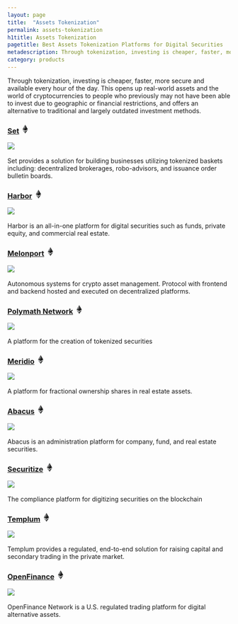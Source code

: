 ```yaml
---
layout: page
title:  "Assets Tokenization"
permalink: assets-tokenization
h1title: Assets Tokenization
pagetitle: Best Assets Tokenization Platforms for Digital Securities
metadescription: Through tokenization, investing is cheaper, faster, more secure and available every hour of the day.
category: products
---
```

Through tokenization, investing is cheaper, faster, more secure and available every hour of the day. This opens up real-world assets and the world of cryptocurrencies to people who previously may not have been able to invest due to geographic or financial restrictions, and offers an alternative to traditional and largely outdated investment methods.

### [Set](https://www.setprotocol.com/) ![](/images/ether.png)

![](//image.thum.io/get/width/500/crop/600/https://www.setprotocol.com/)

Set provides a solution for building businesses utilizing tokenized baskets including: decentralized brokerages, robo-advisors, and issuance order bulletin boards.

### [Harbor](https://harbor.com/) ![](/images/ether.png)

![](//image.thum.io/get/width/500/crop/600/https://harbor.com/)

Harbor is an all-in-one platform for digital securities such as funds, private equity, and commercial real estate.

### [Melonport](https://melonport.com/) ![](/images/ether.png)

![](//image.thum.io/get/width/500/crop/600/https://melonport.com/)

Autonomous systems for crypto asset management. Protocol with frontend and backend hosted and executed on decentralized platforms.

### [Polymath Network](https://polymath.network/) ![](/images/ether.png)

![](//image.thum.io/get/width/500/crop/600/https://polymath.network/)

A platform for the creation of tokenized securities

### [Meridio](https://www.meridio.co/) ![](/images/ether.png)

![](//image.thum.io/get/width/500/crop/600/https://www.meridio.co/)

A platform for fractional ownership shares in real estate assets.

### [Abacus](https://abacusfi.com/) ![](/images/ether.png)

![](//image.thum.io/get/width/500/crop/600/https://abacusfi.com/)

Abacus is an administration platform for company, fund, and real estate securities.

### [Securitize](https://www.securitize.io/) ![](/images/ether.png)

![](//image.thum.io/get/width/500/crop/600/https://www.securitize.io/)

The compliance platform for digitizing securities on the blockchain

### [Templum](https://templuminc.com/) ![](/images/ether.png)

![](//image.thum.io/get/width/500/crop/600/https://templuminc.com/)

Templum provides a regulated, end-to-end solution for raising capital and secondary trading in the private market.

### [OpenFinance](https://openfinance.io/) ![](/images/ether.png)

![](//image.thum.io/get/width/500/crop/600/https://openfinance.io/)

OpenFinance Network is a U.S. regulated trading platform for digital alternative assets.
